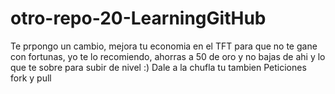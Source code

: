# otro-repo-20-LearningGitHub
Te prpongo un cambio, mejora tu economia en el TFT para que no te gane con fortunas, yo te lo recomiendo, ahorras a 50 de oro y no bajas de ahi y lo que te sobre para subir de nivel :)
Dale a la chufla tu tambien
Peticiones fork y pull
